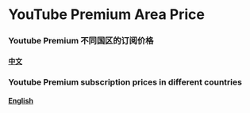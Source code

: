 # YouTube Premium Area Price

### Youtube Premium 不同国区的订阅价格

#### [中文](https://github.com/ender-zhao/YT-Premium-Area-price/tree/main/Language/Chinese)

### Youtube Premium subscription prices in different countries

#### [English](https://github.com/ender-zhao/YT-Premium-Area-price/tree/main/Language/English)

